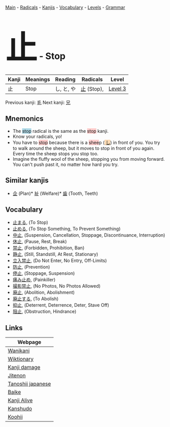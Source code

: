 <style> bigfont {font-size: 100px}</style>
[Main](../README.md) -
[Radicals](../radicals.md) -
[Kanjis](../kanjis.md) -
[Vocabulary](../vocabulary.md) -
[Levels](../levels.md) -
[Grammar](../grammar.md)
# <bigfont> 止</bigfont> - Stop 

| Kanji | Meanings | Reading | Radicals | Level |
| --- | --- | --- | --- | --- |
| 止 | Stop | し, と, や | [止](../radicals/止.md) (Stop),  | [Level 3](../levels/wk_level3.md) |

Previous kanji: [毛](毛.md) Next kanji: [兄](兄.md) 

## Mnemonics
 * The <span style="background-color:#ADD8E6"> stop</span> radical is the same as the <span style="background-color:#ffcccb"> stop</span> kanji.
* Know your radicals, yo!
* You have to <span style="background-color:#ffcccb"> stop</span> because there is a <span style="background-color:#ffcccb"> shee</span>p (<span style="background-color:#fed8b1"> [し](https://jisho.org/search/し)</span>) in front of you. You try to walk around the sheep, but it moves to stop in front of you again. Every time the sheep stops you stop too.
* Imagine the fluffy wool of the sheep, stopping you from moving forward. You can't push past it, no matter how hard you try.


## Similar kanjis
 * [企](企.md) (Plan)* [祉](祉.md) (Welfare)* [歯](歯.md) (Tooth, Teeth)


## Vocabulary
 * [止まる](../vocabulary/止.md), (To Stop)
* [止める](../vocabulary/止.md), (To Stop Something, To Prevent Something)
* [中止](../vocabulary/止.md), (Suspension, Cancellation, Stoppage, Discontinuance, Interruption)
* [休止](../vocabulary/止.md), (Pause, Rest, Break)
* [禁止](../vocabulary/止.md), (Forbidden, Prohibition, Ban)
* [静止](../vocabulary/止.md), (Still, Standstill, At Rest, Stationary)
* [立入禁止](../vocabulary/止.md), (Do Not Enter, No Entry, Off-Limits)
* [防止](../vocabulary/止.md), (Prevention)
* [停止](../vocabulary/止.md), (Stoppage, Suspension)
* [痛み止め](../vocabulary/止.md), (Painkiller)
* [撮影禁止](../vocabulary/止.md), (No Photos, No Photos Allowed)
* [廃止](../vocabulary/止.md), (Abolition, Abolishment)
* [廃止する](../vocabulary/止.md), (To Abolish)
* [抑止](../vocabulary/止.md), (Deterrent, Deterrence, Deter, Stave Off)
* [阻止](../vocabulary/止.md), (Obstruction, Hindrance)



## Links 

| Webpage |
| --- |
| [Wanikani          ](https://www.wanikani.com/kanji/止) |
| [Wiktionary        ](https://en.wiktionary.org/wiki/止) |
| [Kanji damage      ](http://www.kanjidamage.com/kanji/search?utf8=✓&q=止) |
| [Jitenon           ](https://jitenon.com/kanji/止) |
| [Tanoshii japanese ](https://www.tanoshiijapanese.com/dictionary/kanji.cfm?k=止) |
| [Baike             ](https://baike.baidu.com/item/止) |
| [Kanji Alive       ](https://app.kanjialive.com/止) |
| [Kanshudo          ](https://www.kanshudo.com/searchmn?q=止) |
| [Koohii            ](https://kanji.koohii.com/study/kanji/止) |
